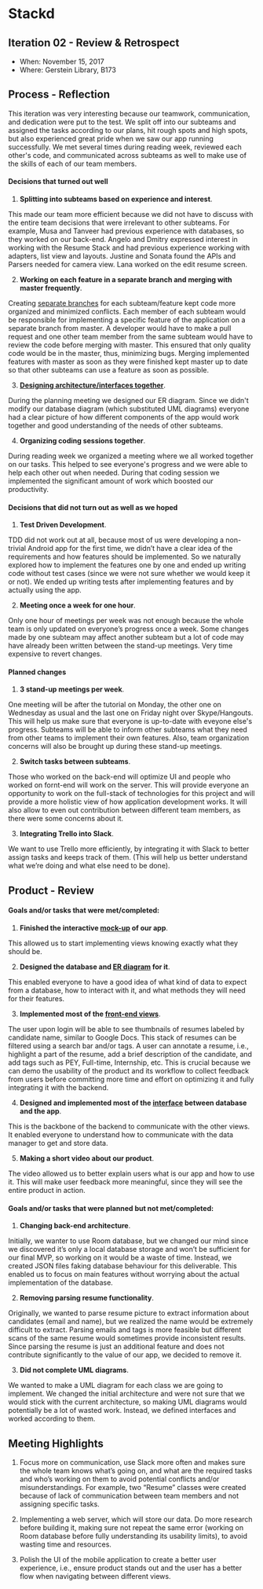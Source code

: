 # Stackd


## Iteration 02 - Review & Retrospect

 * When: November 15, 2017
 * Where: Gerstein Library, B173

## Process - Reflection

This iteration was very interesting because our teamwork, communication, and dedication were put to the test. We split off into our subteams and assigned the tasks according to our plans, hit rough spots and high spots, but also experienced great pride when we saw our app running successfully. We met several times during reading week, reviewed each other's code, and communicated across subteams as well to make use of the skills of each of our team members.

#### Decisions that turned out well

1. **Splitting into subteams based on experience and interest**.

This made our team more efficient because we did not have to discuss with the entire team decisions that were irrelevant to other subteams. For example, Musa and Tanveer had previous experience with databases, so they worked on our back-end. Angelo and Dmitry expressed interest in working with the Resume Stack and had previous experience working with adapters, list view and layouts. Justine and Sonata found the APIs and Parsers needed for camera view. Lana worked on the edit resume screen.

2. **Working on each feature in a separate branch and merging with master frequently**. 

Creating [separate branches](https://github.com/csc301-fall-2017/project-team-12/network) for each subteam/feature kept code more organized and minimized conflicts. Each member of each subteam would be responsible for implementing a specific feature of the application on a separate branch from master. A developer would have to make a pull request and one other team member from the same subteam would have to review the code before merging with master. This ensured that only quality code would be in the master, thus, minimizing bugs. Merging implemented features with master as soon as they were finished kept master up to date so that other subteams can use a feature as soon as possible. 

3. **[Designing architecture/interfaces together](https://docs.google.com/document/d/154vbClCN_BcPWM_iJ9u5pJBstpkhumHQqY8ZJ25W5po/edit?usp=sharing)**.

During the planning meeting we designed our ER diagram. Since we didn't modify our database diagram (which substituted UML diagrams) everyone had a clear picture of how different components of the app would work together and good understanding of the needs of other subteams. 

4. **Organizing coding sessions together**. 

During reading week we organized a meeting where we all worked together on our tasks. This helped to see everyone's progress and we were able to help each other out when needed. During that coding session we implemented the significant amount of work which boosted our productivity. 


#### Decisions that did not turn out as well as we hoped

1. **Test Driven Development**. 

TDD did not work out at all, because most of us were developing a non-trivial Android app for the first time, we didn’t have a clear idea of the requirements and how features should be implemented. So we naturally explored how to implement the features one by one and ended up writing code without test cases (since we were not sure whether we would keep it or not). We ended up writing tests after implementing features and by actually using the app.


2. **Meeting once a week for one hour**. 

Only one hour of meetings per week was not enough because the whole team is only updated on everyone’s progress once a week. Some changes made by one subteam may affect another subteam but a lot of code may have already been written between the stand-up meetings. Very time expensive to revert changes.


#### Planned changes

1. **3 stand-up meetings per week**. 

One meeting will be after the tutorial on Monday, the other one on Wednesday as usual and the last one on Friday night over Skype/Hangouts. This will help us make sure that everyone is up-to-date with eveyone else's progress. Subteams will be able to inform other subteams what they need from other teams to implement their own features. Also, team organization concerns will also be brought up during these stand-up meetings.

2. **Switch tasks between subteams**. 

Those who worked on the back-end will optimize UI and people who worked on fornt-end will work on the server. This will provide everyone an opportunity to work on the full-stack of technologies for this project and will provide a more holistic view of how application development works. It will also allow to even out contribution between different team members, as there were some concerns about it. 

3. **Integrating Trello into Slack**. 

We want to use Trello more efficiently, by integrating it with Slack to better assign tasks and keeps track of them. (This will help us better understand what we’re doing and what else need to be done). 

## Product - Review

#### Goals and/or tasks that were met/completed:

1. **Finished the interactive [mock-up](https://marvelapp.com/51ea43d) of our app**. 

This allowed us to start implementing views knowing exactly what they should be. 

2. **Designed the database and [ER diagram](https://drive.google.com/file/d/0B_k0GN496C_0azV1TlpzMnJoMmc/view?usp=sharing) for it**. 

This enabled everyone to have a good idea of what kind of data to expect from a database, how to interact with it, and what methods they will need for their features.  

3. **Implemented most of the [front-end views](https://docs.google.com/presentation/d/1xYqzDtxW5LoD-0PNnPX27Dl2MdutonBh0i8pdaoWmkw/edit?usp=sharing)**. 

The user upon login will be able to see thumbnails of resumes labeled by candidate name, similar to Google Docs. This stack of resumes can be filtered using a search bar and/or tags. A user can annotate a resume, i.e., highlight a part of the resume, add a brief description of the candidate, and add tags such as PEY, Full-time, Internship, etc. This is crucial because we can demo the usability of the product and its workflow to collect feedback from users before committing more time and effort on optimizing it and fully integrating it with the backend.

4. **Designed and implemented most of the [interface](https://github.com/csc301-fall-2017/project-team-12/tree/master/Stackd/app/src/main/java/com/stackd/stackd/db) between database and the app**.  

This is the backbone of the backend to communicate with the other views. It enabled everyone to understand how to communicate with the data manager to get and store data.

5. **Making a short video about our product**. 

The video allowed us to better explain users what is our app and how to use it. This will make user feedback more meaningful, since they will see the entire product in action. 

#### Goals and/or tasks that were planned but not met/completed:


1. **Changing back-end architecture**. 

Initially, we wanter to use Room database, but we changed our mind since we discovered it’s only a local database storage and won’t be sufficient for our final MVP, so working on it would be a waste of time. Instead, we created JSON files faking database behaviour for this deliverable. This enabled us to focus on main features without worrying about the actual implementation of the database.

2. **Removing parsing resume functionality**. 

Originally, we wanted to parse resume picture to extract information about candidates (email and name), but we realized the name would be extremely difficult to extract. Parsing emails and tags is more feasible but different scans of the same resume would sometimes provide inconsistent results. Since parsing the resume is just an additional feature and does not contribute significantly to the value of our app, we decided to remove it. 

3. **Did not complete UML diagrams**. 

We wanted to make a UML diagram for each class we are going to implement. We changed the initial architecture and were not sure that we would stick with the current architecture, so making UML diagrams would potentially be a lot of wasted work. Instead, we defined interfaces and worked according to them.


## Meeting Highlights

1. Focus more on communication, use Slack more often and makes sure the whole team knows what’s going on, and what are the required tasks and who’s working on them to avoid potential conflicts and/or misunderstandings.  For example, two “Resume” classes were created because of lack of communication between team members and not assigning specific tasks.

2. Implementing a web server, which will store our data. Do more research before building it, making sure not repeat the same error (working on Room database before fully understanding its usability limits), to avoid wasting time and resources.

3. Polish the UI of the mobile application to create a better user experience, i.e., ensure product stands out and the user has a better flow when navigating between different views.

